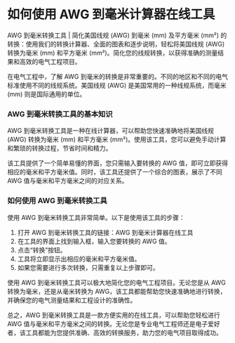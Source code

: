 如何使用 AWG 到毫米计算器在线工具
===================

AWG 到毫米转换工具 | 简化美国线规 (AWG) 到毫米 (mm) 及平方毫米 (mm²) 的转换：使用我们的转换计算器、全面的图表和逐步说明，轻松将美国线规 (AWG) 转换为毫米 (mm) 和平方毫米 (mm²)。简化您的线规转换，以获得准确的测量结果和高效的电气工程项目。

在电气工程中，了解 AWG 到毫米的转换是非常重要的。不同的地区和不同的电气标准使用不同的线规系统。美国线规 (AWG) 是美国常用的一种线规系统，而毫米 (mm) 则是国际通用的单位。

### AWG 到毫米转换工具的基本知识

AWG 到毫米转换工具是一种在线计算器，可以帮助您快速准确地将美国线规 (AWG) 转换为毫米 (mm) 和平方毫米 (mm²)。使用该工具，您可以避免手动计算和繁琐的转换过程，节省时间和精力。

该工具提供了一个简单易懂的界面，您只需输入要转换的 AWG 值，即可立即获得相应的毫米和平方毫米值。同时，该工具还提供了一个综合的图表，展示了不同 AWG 值与毫米和平方毫米之间的对应关系。

### 如何使用 AWG 到毫米转换工具

使用 AWG 到毫米转换工具非常简单。以下是使用该工具的步骤：

1. 打开 AWG 到毫米转换工具的链接：AWG 到毫米计算器在线工具
2. 在工具的界面上找到输入框，输入您要转换的 AWG 值。
3. 点击“转换”按钮。
4. 工具将立即显示出相应的毫米和平方毫米值。
5. 如果您需要进行多次转换，只需重复以上步骤即可。

使用 AWG 到毫米转换工具可以极大地简化您的电气工程项目。无论您是从 AWG 转换为毫米，还是从毫米转换为 AWG，该工具都能帮助您快速准确地进行转换，并确保您的电气测量结果和工程设计的准确性。

总之，AWG 到毫米转换工具是一款方便实用的在线工具，可以帮助您轻松进行 AWG 值与毫米和平方毫米之间的转换。无论您是专业电气工程师还是电子爱好者，该工具都能为您提供准确、高效的转换服务，助力您的电气项目取得成功。